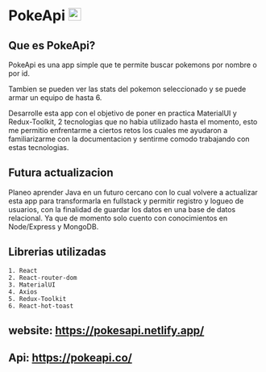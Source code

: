 # PokeApi <img src="./public/pokeball.ico" width=25 />

## Que es PokeApi?
<p>
PokeApi es una app simple que te permite buscar pokemons por nombre o por id.

Tambien se pueden ver las stats del pokemon seleccionado y se puede armar un equipo de hasta 6.

Desarrolle esta app con el objetivo de poner en practica MaterialUI y Redux-Toolkit, 2 tecnologias
que no habia utilizado hasta el momento, esto me permitio enfrentarme a ciertos retos los
cuales me ayudaron a familiarizarme con la documentacion y sentirme comodo trabajando con estas tecnologias.
</p>

## Futura actualizacion

<p>
Planeo aprender Java en un futuro cercano con lo cual volvere a actualizar esta app para transformarla
en fullstack y permitir registro y logueo de usuarios, con la finalidad de guardar los datos
en una base de datos relacional. Ya que de momento solo cuento con conocimientos en
Node/Express y MongoDB.
</p>

## Librerias utilizadas

    1. React
    2. React-router-dom
    3. MaterialUI
    4. Axios
    5. Redux-Toolkit
    6. React-hot-toast

## website: https://pokesapi.netlify.app/

## Api: https://pokeapi.co/
